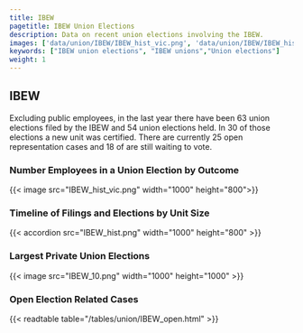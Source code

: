 ```yaml
---
title: IBEW
pagetitle: IBEW Union Elections
description: Data on recent union elections involving the IBEW.
images: ['data/union/IBEW/IBEW_hist_vic.png', 'data/union/IBEW/IBEW_hist_size.png', 'data/union/IBEW/IBEW_10.png']
keywords: ["IBEW union elections", "IBEW unions","Union elections"]
weight: 1
---
```

##  IBEW

Excluding public employees, in the last year there have been 63 union elections filed by the IBEW and 54 union elections held. In 30 of those elections a new unit was certified. There are currently 25 open representation cases and 18 of are still waiting to vote.

### Number Employees in a Union Election by Outcome
{{< image src="IBEW_hist_vic.png" width="1000" height="800">}}

### Timeline of Filings and Elections by Unit Size
{{< accordion src="IBEW_hist.png" width="1000" height="800" >}}

### Largest Private Union Elections
{{< image src="IBEW_10.png" width="1000" height="1000"  >}}

### Open Election Related Cases
{{< readtable table="/tables/union/IBEW_open.html" >}}

